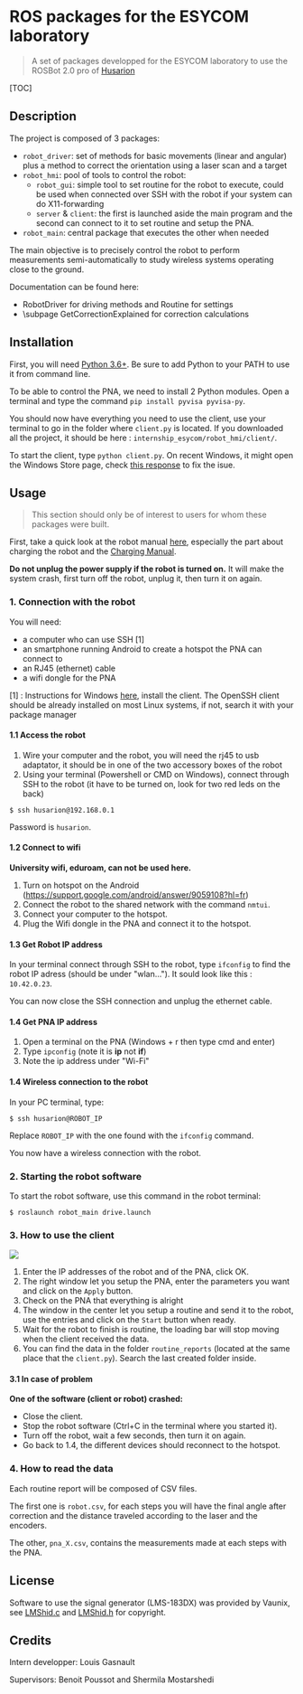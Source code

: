 # ROS packages for the ESYCOM laboratory

> A set of packages developped for the ESYCOM laboratory to use the ROSBot 2.0 pro of [Husarion](https://husarion.com/)

[TOC]

## Description

The project is composed of 3 packages:
- `robot_driver`: set of methods for basic movements (linear and angular) plus a method to correct the orientation using a laser scan and a target
- `robot_hmi`: pool of tools to control the robot:
    - `robot_gui`: simple tool to set routine for the robot to execute, could be used when connected over SSH with the robot if your system can do X11-forwarding
    - `server` & `client`: the first is launched aside the main program and the second can connect to it to set routine and setup the PNA.
- `robot_main`: central package that executes the other when needed

The main objective is to precisely control the robot to perform measurements semi-automatically to study wireless systems operating close to the ground.

Documentation can be found here:
- RobotDriver for driving methods and Routine for settings
- \subpage GetCorrectionExplained for correction calculations

## Installation

First, you will need [Python 3.6+](https://www.python.org/). Be sure to add Python to your PATH to use it from command line.

To be able to control the PNA, we need to install 2 Python modules.
Open a terminal and type the command `pip install pyvisa pyvisa-py`.

You should now have everything you need to use the client, use your terminal to go in the folder where `client.py` is located.
If you downloaded all the project, it should be here : `internship_esycom/robot_hmi/client/`.

To start the client, type `python client.py`. On recent Windows, it might open the Windows Store page,
check [this response](https://stackoverflow.com/a/58773979) to fix the isue.

## Usage

> This section should only be of interest to users for whom these packages were built.

First, take a quick look at the robot manual [here](https://husarion.com/manuals/rosbot/), especially the part about charging the robot and the [Charging Manual](https://files.husarion.com/docs2/Charging%20manual%20for%20ROSbot.pdf).

**Do not unplug the power supply if the robot is turned on.** It will make the system crash, first turn off the robot, unplug it, then turn it on again.

### 1. Connection with the robot

You will need:
- a computer who can use SSH [1]
- an smartphone running Android to create a hotspot the PNA can connect to
- an RJ45 (ethernet) cable
- a wifi dongle for the PNA

[1] : Instructions for Windows [here](https://docs.microsoft.com/en-us/windows-server/administration/openssh/openssh_install_firstuse#install-openssh-using-windows-settings), install the client. The OpenSSH client should be already installed on most Linux systems, if not, search it with your package manager

#### 1.1 Access the robot

1. Wire your computer and the robot, you will need the rj45 to usb adaptator, it should be in one of the two accessory boxes of the robot
2. Using your terminal (Powershell or CMD on Windows), connect through SSH to the robot (it have to be turned on, look for two red leds on the back)

```
$ ssh husarion@192.168.0.1
```

Password is `husarion`.

#### 1.2 Connect to wifi

**University wifi, eduroam, can not be used here.**

1. Turn on hotspot on the Android (https://support.google.com/android/answer/9059108?hl=fr)
2. Connect the robot to the shared network with the command `nmtui`.
3. Connect your computer to the hotspot.
4. Plug the Wifi dongle in the PNA and connect it to the hotspot.

#### 1.3 Get Robot IP address

In your terminal connect through SSH to the robot, type `ifconfig` to find the robot IP adress (should be under "wlan..."). It sould look like this : `10.42.0.23`.

You can now close the SSH connection and unplug the ethernet cable.

#### 1.4 Get PNA IP address

1. Open a terminal on the PNA (Windows + r then type cmd and enter)
2. Type `ipconfig` (note it is **ip** not **if**)
3. Note the ip address under "Wi-Fi"

#### 1.4 Wireless connection to the robot

In your PC terminal, type:

```
$ ssh husarion@ROBOT_IP
```

Replace `ROBOT_IP` with the one found with the `ifconfig` command.

You now have a wireless connection with the robot.

### 2. Starting the robot software

To start the robot software, use this command in the robot terminal:

```
$ roslaunch robot_main drive.launch
```

### 3. How to use the client

![](ihm.png)

1. Enter the IP addresses of the robot and of the PNA, click OK.
2. The right window let you setup the PNA, enter the parameters you want and click on the `Apply` button.
3. Check on the PNA that everything is alright
4. The window in the center let you setup a routine and send it to the robot, use the entries and click on the `Start` button when ready.
5. Wait for the robot to finish is routine, the loading bar will stop moving when the client received the data.
6. You can find the data in the folder `routine_reports` (located at the same place that the `client.py`). Search the last created folder inside.

#### 3.1 In case of problem

**One of the software (client or robot) crashed:**
- Close the client.
- Stop the robot software (Ctrl+C in the terminal where you started it).
- Turn off the robot, wait a few seconds, then turn it on again.
- Go back to 1.4, the different devices should reconnect to the hotspot.

### 4. How to read the data

Each routine report will be composed of CSV files.

The first one is `robot.csv`, for each steps you will have the final angle after correction and the distance traveled according to the laser and the encoders.

The other, `pna_X.csv`, contains the measurements made at each steps with the PNA.

## License

Software to use the signal generator (LMS-183DX) was provided by Vaunix, see [LMShid.c](robot_main/src/LMShid.c) and [LMShid.h](robot_main/include/LMShid.h) for copyright.

## Credits

Intern developper: Louis Gasnault

Supervisors: Benoit Poussot and Shermila Mostarshedi
